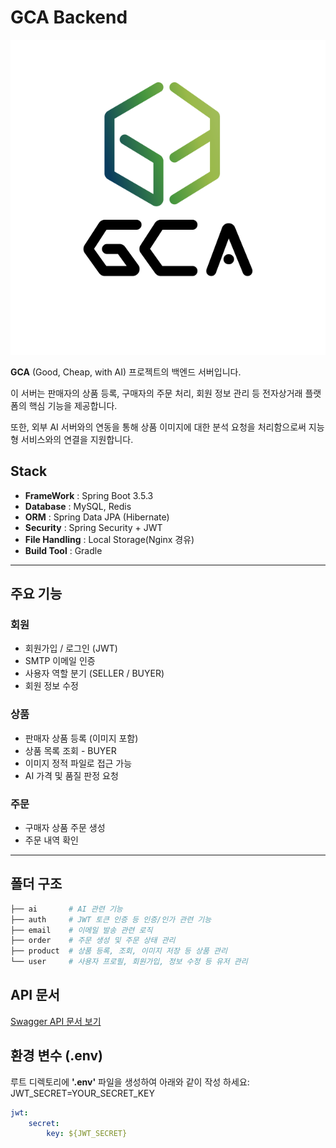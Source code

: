 # GCA Backend
![로고](docs/GCA_full.png)

**GCA** (Good, Cheap, with AI) 프로젝트의 백엔드 서버입니다.

이 서버는 판매자의 상품 등록, 구매자의 주문 처리, 회원 정보 관리 등 전자상거래 플랫폼의 핵심 기능을 제공합니다.

또한, 외부 AI 서버와의 연동을 통해 상품 이미지에 대한 분석 요청을 처리함으로써 지능형 서비스와의 연결을 지원합니다.

## Stack
- **FrameWork** : Spring Boot 3.5.3
- **Database** : MySQL, Redis
- **ORM** : Spring Data JPA (Hibernate)
- **Security** : Spring Security + JWT
- **File Handling** : Local Storage(Nginx 경유)
- **Build Tool** : Gradle

---

## 주요 기능

### 회원
- 회원가입 / 로그인 (JWT)
- SMTP 이메일 인증 
- 사용자 역할 분기 (SELLER / BUYER)
- 회원 정보 수정

### 상품
- 판매자 상품 등록 (이미지 포함)
- 상품 목록 조회 - BUYER
- 이미지 정적 파일로 접근 가능
- AI 가격 및 품질 판정 요청

### 주문
- 구매자 상품 주문 생성
- 주문 내역 확인
---

## 폴더 구조

~~~bash
├── ai       # AI 관련 기능
├── auth     # JWT 토큰 인증 등 인증/인가 관련 기능
├── email    # 이메일 발송 관련 로직
├── order    # 주문 생성 및 주문 상태 관리
├── product  # 상품 등록, 조회, 이미지 저장 등 상품 관리
└── user     # 사용자 프로필, 회원가입, 정보 수정 등 유저 관리
~~~


## API 문서
[Swagger API 문서 보기](http://34.64.226.141/swagger-ui/index.html)

## 환경 변수 (.env)
루트 디렉토리에 **'.env'** 파일을 생성하여 아래와 같이 작성 하세요:
JWT_SECRET=YOUR_SECRET_KEY

~~~yaml
jwt:
    secret: 
        key: ${JWT_SECRET}
~~~